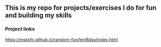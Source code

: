 ## This is my repo for projects/exercises I do for fun and building my skills

### Project links
https://msksfo.github.io/random-fun/teriBday/index.html